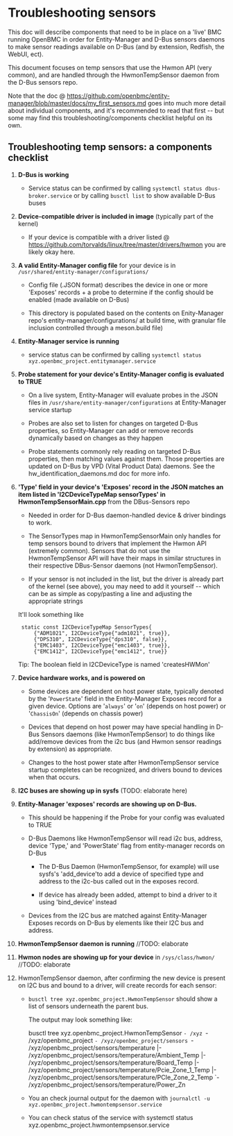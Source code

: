 # Troubleshooting sensors

This doc will describe components that need to be in place on a 'live' BMC 
running OpenBMC in order for Entity-Manager and D-Bus sensors daemons to make 
sensor readings available on D-Bus (and by extension, Redfish, the WebUI, ect).

This document focuses on temp sensors that use the Hwmon API (very common), and 
are handled through the HwmonTempSensor daemon from the D-Bus sensors repo.

Note that the doc @ 
https://github.com/openbmc/entity-manager/blob/master/docs/my_first_sensors.md 
goes into much more detail about individual components, and it's recommended 
to read that first -- but some may find this troubleshooting/components 
checklist helpful on its own.

## Troubleshooting temp sensors: a components checklist

 1. **D-Bus is working** 
    * Service status can be confirmed by calling 
       `systemctl status dbus-broker.service`
      or by calling
       `busctl list` to show available D-Bus buses

2. **Device-compatible driver is included in image** (typically part of the kernel)
    * If your device is compatible with a driver listed @ 
      https://github.com/torvalds/linux/tree/master/drivers/hwmon
      you are likely okay here.

3. **A valid Entity-Manager config file** for your device is in
   `/usr/shared/entity-manager/configurations/`
    * Config file (.JSON format) describes the device 
       in one or more 'Exposes' records + a probe to determine if the 
       config should be enabled (made available on D-Bus)
       
    * This directory is populated based on the contents on Enity-Manager repo's 
      entity-manager/configurations/ at build time, with granular file 
      inclusion controlled through a meson.build file)

4. **Entity-Manager service is running**
    * service status can be confirmed by calling
    `systemctl status xyz.openbmc_project.entitymanager.service`
    
5. **Probe statement for your device's Entity-Manager config is evaluated to TRUE**
    * On a live system, Entity-Manager will evaluate probes in the JSON files 
      in `/usr/share/entity-manager/configurations` at Entity-Manager service
      startup

    * Probes are also set to listen for changes on targeted D-Bus properties, 
      so Entity-Manager can add or remove records dynamically based on changes
      as they happen

    * Probe statements commonly rely reading on targeted D-Bus properties, then 
      matching values against them. Those properties are updated on D-Bus by 
      VPD (Vital Product Data) daemons. See the hw_identification_daemons.md doc
      for more info.

6. **'Type' field in your device's 'Exposes' record in the JSON matches an 
   item listed in 'I2CDeviceTypeMap sensorTypes' in HwmonTempSensorMain.cpp**
   from the DBus-Sensors repo
   
   * Needed in order for D-Bus daemon-handled device & driver bindings to work.

   * The SensorTypes map in HwmonTempSensorMain only handles for temp sensors 
     bound to drivers that implement the Hwmon API (extremely common). Sensors
     that do not use the HwmonTempSensor API will have their maps in similar 
     structures in their respective DBus-Sensor daemons (not HwmonTempSensor).

   * If your sensor is not included in the list, but the driver is already 
     part of the kernel (see above), you may need to add it yourself -- which
     can be as simple as copy/pasting a line and adjusting the appropriate
     strings 

   It'll look something like
 
        static const I2CDeviceTypeMap SensorTypes{
            {"ADM1021", I2CDeviceType{"adm1021", true}},
            {"DPS310", I2CDeviceType{"dps310", false}},
            {"EMC1403", I2CDeviceType{"emc1403", true}},
            {"EMC1412", I2CDeviceType{"emc1412", true}}
        
    Tip: The boolean field in I2CDeviceType is named 'createsHWMon'


7. **Device hardware works, and is powered on**

    * Some devices are dependent on host power state, typically denoted by the 
      '`PowerState`' field in the Entity-Manager Exposes record for a given
      device. Options are '`always`' or '`on`' (depends on host power) or
      '`ChassisOn`' (depends on chassis power)

    * Devices that depend on host power may have special handling in D-Bus 
      Sensors daemons (like HwmonTempSensor) to do things like add/remove
      devices from the i2c bus (and Hwmon sensor readings by extension) as
      appropriate.

    * Changes to the host power state after HwmonTempSensor service startup 
      completes can be recognized, and drivers bound to devices when that
      occurs.
      
8.  **I2C buses are showing up in sysfs**    (TODO: elaborate here)

9. **Entity-Manager 'exposes' records are showing up on D-Bus.**
    * This should be happening if the Probe for your config was evaluated 
       to TRUE 
    * D-Bus Daemons like HwmonTempSensor will read i2c bus, address, device 
      'Type,' and 'PowerState' flag from entity-manager records on D-Bus
      
         * The D-Bus Daemon (HwmonTempSensor, for example) will use sysfs's 
            'add_device'to add a device of specified type and address to the
            i2c-bus called out in the exposes record.

         * If device has already been added, attempt to bind a driver to it 
            using 'bind_device' instead

    * Devices from the I2C bus are matched against Entity-Manager Exposes 
      records on D-Bus by elements like their I2C bus and address.
10. **HwmonTempSensor daemon is running** //TODO: elaborate

11. **Hwmon nodes are showing up for your device** in `/sys/class/hwmon/` 
//TODO: elaborate
	 
13. HwmonTempSensor daemon, after confirming the new device is present on I2C 
    bus and bound to a driver, will create records for each sensor:
    * `busctl tree xyz.openbmc_project.HwmonTempSensor` should show a list of 
      sensors underneath the parent bus.

      The output may look something like:
 

      busctl tree xyz.openbmc_project.HwmonTempSensor
      `- /xyz
        `- /xyz/openbmc_project
          `- /xyz/openbmc_project/sensors
            `- /xyz/openbmc_project/sensors/temperature
              |- /xyz/openbmc_project/sensors/temperature/Ambient_Temp
              |- /xyz/openbmc_project/sensors/temperature/Board_Temp
              |- /xyz/openbmc_project/sensors/temperature/Pcie_Zone_1_Temp
              |- /xyz/openbmc_project/sensors/temperature/PCIe_Zone_2_Temp
              `- /xyz/openbmc_project/sensors/temperature/Power_Zn
    * You an check journal output for the daemon with
      `journalctl -u xyz.openbmc_project.hwmontempsensor.service`

    * You can check status of the service with
systemctl status xyz.openbmc_project.hwmontempsensor.service
